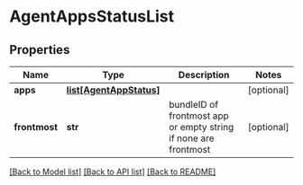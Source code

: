 # AgentAppsStatusList


## Properties
Name | Type | Description | Notes
------------ | ------------- | ------------- | -------------
**apps** | [**list[AgentAppStatus]**](AgentAppStatus.md) |  | [optional] 
**frontmost** | **str** | bundleID of frontmost app or empty string if none are frontmost | [optional] 

[[Back to Model list]](../README.md#documentation-for-models) [[Back to API list]](../README.md#documentation-for-api-endpoints) [[Back to README]](../README.md)


